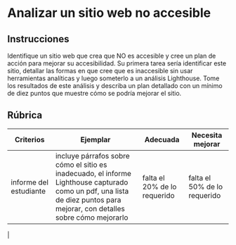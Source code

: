 # Analizar un sitio web no accesible

## Instrucciones

Identifique un sitio web que crea que NO es accesible y cree un plan de acción para mejorar su accesibilidad. Su primera tarea sería identificar este sitio, detallar las formas en que cree que es inaccesible sin usar herramientas analíticas y luego someterlo a un análisis Lighthouse. Tome los resultados de este análisis y describa un plan detallado con un mínimo de diez puntos que muestre cómo se podría mejorar el sitio.

## Rúbrica

| Criterios       | Ejemplar                                                                                                                                                      | Adecuada                    | Necesita mejorar           |
| -------------- | -------------------------------------------------------------------------------------------------------------------------------------------------------------- | --------------------------- | --------------------------- |
| informe del estudiante | incluye párrafos sobre cómo el sitio es inadecuado, el informe Lighthouse capturado como un pdf, una lista de diez puntos para mejorar, con detalles sobre cómo mejorarlo | falta el 20% de lo requerido | falta el 50% de lo requerido
 |